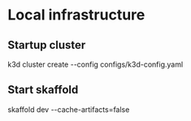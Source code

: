 # Local infrastructure

## Startup cluster
k3d cluster create --config configs/k3d-config.yaml

## Start skaffold
skaffold dev --cache-artifacts=false